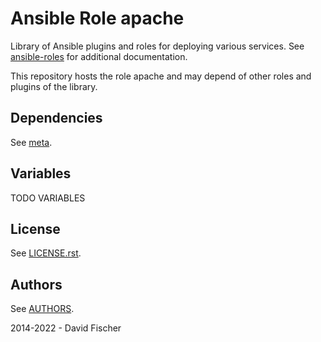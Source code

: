 # Ansible Role apache

Library of Ansible plugins and roles for deploying various services.
See [ansible-roles](https://github.com/davidfischer-ch/ansible-roles) for additional documentation.

This repository hosts the role apache and may depend of other roles and plugins of the library.

## Dependencies

See [meta](meta/main.yml).

## Variables

TODO VARIABLES

## License

See [LICENSE.rst](LICENSE.rst).

## Authors

See [AUTHORS](AUTHORS).

2014-2022 - David Fischer
